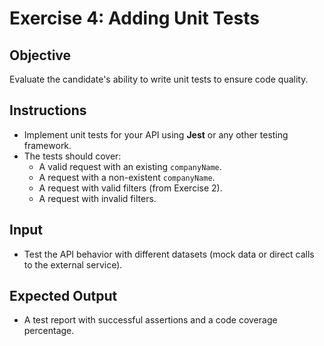 # Exercise 4: Adding Unit Tests

## Objective
Evaluate the candidate's ability to write unit tests to ensure code quality.

## Instructions
- Implement unit tests for your API using **Jest** or any other testing framework.
- The tests should cover:
  - A valid request with an existing `companyName`.
  - A request with a non-existent `companyName`.
  - A request with valid filters (from Exercise 2).
  - A request with invalid filters.

## Input
- Test the API behavior with different datasets (mock data or direct calls to the external service).

## Expected Output
- A test report with successful assertions and a code coverage percentage.